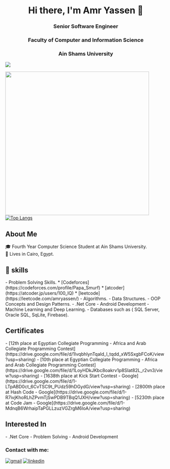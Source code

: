 <h1 align="center"> Hi there, I'm Amr Yassen 👋 </h1>

<h3 align="center">Senior Software Engineer</h3>
<h3 align="center">Faculty of Computer and Information Science</h3>
<h3 align="center">Ain Shams University</h3>

![](https://komarev.com/ghpvc/?username=amryassen)

<img src="https://github-readme-stats.vercel.app/api?username=amryassen&show_icons=true&title_color=FF2E63&icon_color=bb2acf&text_color=57D1C9&bg_color=151515" align="left" width="450"/>

[![Top Langs](https://github-readme-stats.vercel.app/api/top-langs/?username=amryassen&layout=compact&&title_color=FF2E63&text_color=57D1C9&bg_color=151515)](https://github.com/amryassen)


<h2 align = "left"> About Me</h2>

🎓 Fourth Year Computer Science Student at Ain Shams University.  
📌 Lives in Cairo, Egypt.   
<h2 align = "left"> 🧠 skills</h2>
 - Problem Solving Skills.
	* [Codeforces](https://codeforces.com/profile/Papa_Smurf)
	* [atcoder](https://atcoder.jp/users/100_IQ)
	* [leetcode](https://leetcode.com/amryassen/)
 - Algorithms.
 - Data Structures.
 - OOP Concepts and Design Patterns.
 - .Net Core
 - Android Development
 - Machine Learning and Deep Learning.
 - Databases such as ( SQL Server, Oracle SQL, SqLite, Firebase).
 <h2 align = "left"> Certificates</h2>
 - [12th place at Egyptian Collegiate Programming - Africa and Arab Collegiate Programming Contest](https://drive.google.com/file/d/1lvqbhlynTqaId_l_tqdd_xW5SxgbFCoK/view?usp=sharing)
 - [10th place at Egyptian Collegiate Programming - Africa and Arab Collegiate Programming Contest](https://drive.google.com/file/d/1LoyHDkJKbc8oakrv1p8SIat82L_r2vn3/view?usp=sharing)
 - [1638th place at Kick Start Contest - Google](https://drive.google.com/file/d/1-LTpABD0ct_6CvTSC9t_PUdz59hDGydG/view?usp=sharing)
 - [2800th place at Hash Code - Google](https://drive.google.com/file/d/1-R7ivjKhoRLhZPvmTjSwPDB9TBqQ1JXH/view?usp=sharing)
 - [5230th place at Code Jam - Google](https://drive.google.com/file/d/1-MdnqB6WrhaipTaPGLLzuzVGZrgM6loA/view?usp=sharing)
 <h2 align = "left"> Interested In</h2>
 - .Net Core
 - Problem Solving
 - Android Development


### Contact with me:

[![gmail](https://user-images.githubusercontent.com/52586356/104854957-6ee95180-5912-11eb-975a-0c2670b33801.png)][1]
[![linkedin](https://user-images.githubusercontent.com/52586356/104855029-f8008880-5912-11eb-8ed3-1071d96d9060.png)][2]

[1]: mailto:amryassenfcis@gmail.com
[2]: https://www.linkedin.com/in/amr-yassen-780a791a2/
